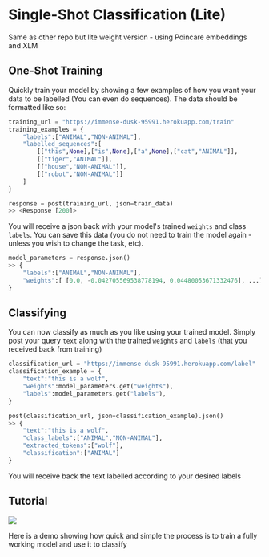 # Single-Shot Classification (Lite)

Same as other repo but lite weight version - using Poincare embeddings and XLM

## One-Shot Training

Quickly train your model by showing a few examples of how you want your data to be labelled (You can even do sequences). The data should be formatted like so:

```python
training_url = "https://immense-dusk-95991.herokuapp.com/train"
training_examples = {
    "labels":["ANIMAL","NON-ANIMAL"],
    "labelled_sequences":[
        [["this",None],["is",None],["a",None],["cat","ANIMAL"]],
        [["tiger","ANIMAL"]],
        [["house","NON-ANIMAL"]],
        [["robot","NON-ANIMAL"]]
    ]
}

response = post(training_url, json=train_data)
>> <Response [200]>
```
You will receive a json back with your model's trained `weights` and class `labels`. You can save this data (you do not need to train the model again - unless you wish to change the task, etc).  

```python
model_parameters = response.json()
>> {
    "labels":["ANIMAL","NON-ANIMAL"],
    "weights":[ [0.0, -0.042705569538778194, 0.04480053671332476], ...]
}
```

## Classifying

You can now classify as much as you like using your trained model.  Simply post your query `text` along with the trained `weights` and `labels` (that you received back from training)

```python
classification_url = "https://immense-dusk-95991.herokuapp.com/label"
classification_example = {
    "text":"this is a wolf",
    "weights":model_parameters.get("weights"),
    "labels":model_parameters.get("labels"),
}

post(classification_url, json=classification_example).json()
>> {
    "text":"this is a wolf",
    "class_labels":["ANIMAL","NON-ANIMAL"],
    "extracted_tokens":["wolf"],
    "classification":["ANIMAL"]
}

```

You will receive back the text labelled according to your desired labels


## Tutorial

![](img/tutorial.gif)

Here is a demo showing how quick and simple the process is to train a fully working model and use it to classify
